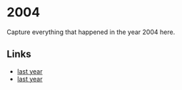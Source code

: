 # 2004

Capture everything that happened in the year 2004 here.

## Links
- [last year](calendar/years/2003.md)
- [last year](calendar/years/2005.md)